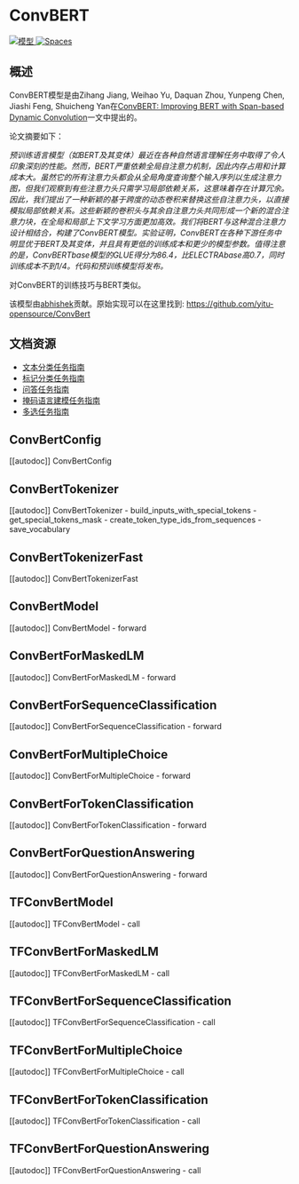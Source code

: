 <!--版权所有2020年HuggingFace团队。保留所有权利。

根据Apache许可证第2.0版（“许可证”），您不得除了符合许可证的情况外使用此文件。
您可以获得许可证的副本：

http://www.apache.org/licenses/LICENSE-2.0

除非适用法律要求或书面同意，软件按“原样”的基础分发，没有任何明示或暗示的保证或条件。请参阅许可证以获取
许可证下的特定语言的权限和限制。

⚠️请注意，此文件是Markdown文件，但包含用于我们的文档构建器（类似于MDX）的特定语法，可能在您的Markdown查看器中无法正确显示。

-->

# ConvBERT

<div class="flex flex-wrap space-x-1">
<a href="https://huggingface.co/models?filter=convbert">
<img alt="模型" src="https://img.shields.io/badge/所有模型页面-convbert-blueviolet">
</a>
<a href="https://huggingface.co/spaces/docs-demos/conv-bert-base">
<img alt="Spaces" src="https://img.shields.io/badge/%F0%9F%A4%97%20Hugging%20Face-Spaces-blue">
</a>
</div>

## 概述

ConvBERT模型是由Zihang Jiang, Weihao Yu, Daquan Zhou, Yunpeng Chen, Jiashi Feng, Shuicheng Yan在[ConvBERT: Improving BERT with Span-based Dynamic Convolution](https://arxiv.org/abs/2008.02496)一文中提出的。

论文摘要如下：

*预训练语言模型（如BERT及其变体）最近在各种自然语言理解任务中取得了令人印象深刻的性能。然而，BERT严重依赖全局自注意力机制，因此内存占用和计算成本大。虽然它的所有注意力头都会从全局角度查询整个输入序列以生成注意力图，但我们观察到有些注意力头只需学习局部依赖关系，这意味着存在计算冗余。因此，我们提出了一种新颖的基于跨度的动态卷积来替换这些自注意力头，以直接模拟局部依赖关系。这些新颖的卷积头与其余自注意力头共同形成一个新的混合注意力块，在全局和局部上下文学习方面更加高效。我们将BERT与这种混合注意力设计相结合，构建了ConvBERT模型。实验证明，ConvBERT在各种下游任务中明显优于BERT及其变体，并且具有更低的训练成本和更少的模型参数。值得注意的是，ConvBERTbase模型的GLUE得分为86.4，比ELECTRAbase高0.7，同时训练成本不到1/4。代码和预训练模型将发布。*

对ConvBERT的训练技巧与BERT类似。

该模型由[abhishek](https://huggingface.co/abhishek)贡献。原始实现可以在这里找到:
https://github.com/yitu-opensource/ConvBert

## 文档资源

- [文本分类任务指南](../tasks/sequence_classification)
- [标记分类任务指南](../tasks/token_classification)
- [问答任务指南](../tasks/question_answering)
- [掩码语言建模任务指南](../tasks/masked_language_modeling)
- [多选任务指南](../tasks/multiple_choice)

## ConvBertConfig

[[autodoc]] ConvBertConfig

## ConvBertTokenizer

[[autodoc]] ConvBertTokenizer
    - build_inputs_with_special_tokens
    - get_special_tokens_mask
    - create_token_type_ids_from_sequences
    - save_vocabulary

## ConvBertTokenizerFast

[[autodoc]] ConvBertTokenizerFast

## ConvBertModel

[[autodoc]] ConvBertModel
    - forward

## ConvBertForMaskedLM

[[autodoc]] ConvBertForMaskedLM
    - forward

## ConvBertForSequenceClassification

[[autodoc]] ConvBertForSequenceClassification
    - forward

## ConvBertForMultipleChoice

[[autodoc]] ConvBertForMultipleChoice
    - forward

## ConvBertForTokenClassification

[[autodoc]] ConvBertForTokenClassification
    - forward

## ConvBertForQuestionAnswering

[[autodoc]] ConvBertForQuestionAnswering
    - forward

## TFConvBertModel

[[autodoc]] TFConvBertModel
    - call

## TFConvBertForMaskedLM

[[autodoc]] TFConvBertForMaskedLM
    - call

## TFConvBertForSequenceClassification

[[autodoc]] TFConvBertForSequenceClassification
    - call

## TFConvBertForMultipleChoice

[[autodoc]] TFConvBertForMultipleChoice
    - call

## TFConvBertForTokenClassification

[[autodoc]] TFConvBertForTokenClassification
    - call

## TFConvBertForQuestionAnswering

[[autodoc]] TFConvBertForQuestionAnswering
    - call